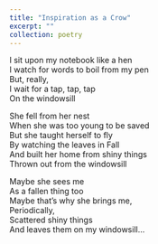 ```yaml
---
title: "Inspiration as a Crow"
excerpt: ""
collection: poetry
---
```

I sit upon my notebook like a hen  
I watch for words to boil from my pen  
But, really,  
I wait for a tap, tap, tap  
On the windowsill

She fell from her nest  
When she was too young to be saved  
But she taught herself to fly  
By watching the leaves in Fall  
And built her home from shiny things  
Thrown out from the windowsill

Maybe she sees me  
As a fallen thing too  
Maybe that’s why she brings me,  
Periodically,  
Scattered shiny things  
And leaves them on my windowsill…
